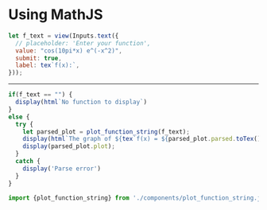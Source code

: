 # Using MathJS

```js
let f_text = view(Inputs.text({
  // placeholder: 'Enter your function',
  value: "cos(10pi*x) e^(-x^2)",
  submit: true,
  label: tex`f(x):`,
}));
```

---

```js
if(f_text == "") {
  display(html`No function to display`)
}
else {
  try {
    let parsed_plot = plot_function_string(f_text);
    display(html`The graph of ${tex`f(x) = ${parsed_plot.parsed.toTex()}`} over the interval ${tex`[-3,3]`}, looks like so:`);
    display(parsed_plot.plot);
  }
  catch {
    display('Parse error')
  }
}
```


<style>
  label {
    width: 40px !important;
  }
</style>

```js
import {plot_function_string} from './components/plot_function_string.js';
```
